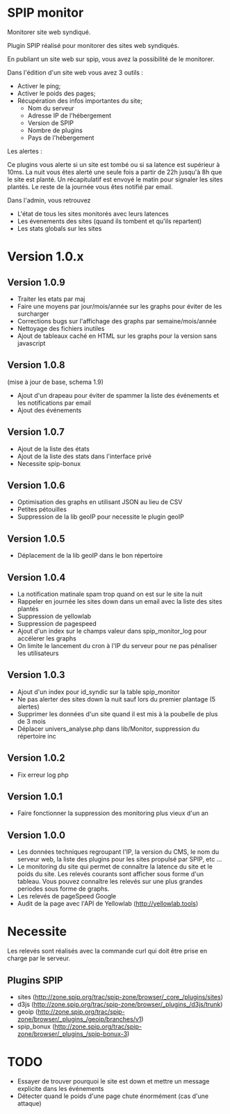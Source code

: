 SPIP monitor
=======

Monitorer site web syndiqué.

Plugin SPIP réalisé pour monitorer des sites web syndiqués.

En publiant un site web sur spip, vous avez la possibilité de le monitorer. 

Dans l'édition d'un site web vous avez 3 outils :

- Activer le ping;
- Activer le poids des pages;
- Récupération des infos importantes du site;
	- Nom du serveur
	- Adresse IP de l'hébergement
	- Version de SPIP 
	- Nombre de plugins
	- Pays de l'hébergement

Les alertes :

Ce plugins vous alerte si un site est tombé ou si sa latence est supérieur à 10ms. La nuit vous êtes alerté une seule fois a partir de 22h jusqu'à 8h que le site est planté. Un récapitulatif est envoyé le matin pour signaler les sites plantés. Le reste de la journée vous êtes notifié par email.

Dans l'admin, vous retrouvez 

- L'état de tous les sites monitorés avec leurs latences
- Les évenements des sites (quand ils tombent et qu'ils repartent)
- Les stats globals sur les sites

# Version 1.0.x

## Version 1.0.9

* Traiter les etats par maj 
* Faire une moyens par jour/mois/année sur les graphs pour éviter de les surcharger
* Corrections bugs sur l'affichage des graphs par semaine/mois/année
* Nettoyage des fichiers inutiles
* Ajout de tableaux caché en HTML sur les graphs pour la version sans javascript

## Version 1.0.8

 (mise à jour de base, schema 1.9)
* Ajout d'un drapeau pour éviter de spammer la liste des événements
et les notifications par email
* Ajout des événements

## Version 1.0.7

* Ajout de la liste des états
* Ajout de la liste des stats dans l'interface privé
* Necessite spip-bonux 

## Version 1.0.6

* Optimisation des graphs en utilisant JSON au lieu de CSV
* Petites pétouilles
* Suppression de la lib geoIP pour necessite le plugin geoIP

## Version 1.0.5

* Déplacement de la lib geoIP dans le bon répertoire

## Version 1.0.4

* La notification matinale spam trop quand on est sur le site la nuit
* Rappeler en journée les sites down dans un email avec la liste des sites plantés
* Suppression de yellowlab
* Suppression de pagespeed
* Ajout d'un index sur le champs valeur dans spip_monitor_log pour accélerer les graphs
* On limite le lancement du cron à l'IP du serveur pour ne pas pénaliser les utilisateurs

## Version 1.0.3

* Ajout d'un index pour id_syndic sur la table spip_monitor
* Ne pas alerter des sites down la nuit sauf lors du premier plantage (5 alertes)
* Supprimer les données d'un site quand il est mis à la poubelle de plus de 3 mois
* Déplacer univers_analyse.php dans lib/Monitor, suppression du répertoire inc

## Version 1.0.2

* Fix erreur log php

## Version 1.0.1

* Faire fonctionner la suppression des monitoring plus vieux d'un an

## Version 1.0.0

* Les données techniques regroupant l'IP, la version du CMS, le nom du serveur web, la liste des plugins pour les sites propulsé par SPIP, etc ...
* Le monitoring du site qui permet de connaître la latence du site et le poids du site. Les relevés courants sont afficher sous forme d'un tableau. Vous pouvez connaître les relevés sur une plus grandes periodes sous forme de graphs. 
* Les relevés de pageSpeed Google
* Audit de la page avec l'API de Yellowlab (http://yellowlab.tools)

# Necessite

Les relevés sont réalisés avec la commande curl qui doit être prise en charge par le serveur. 

## Plugins SPIP

* sites (http://zone.spip.org/trac/spip-zone/browser/_core_/plugins/sites) 
* d3js (http://zone.spip.org/trac/spip-zone/browser/_plugins_/d3js/trunk)
* geoip (http://zone.spip.org/trac/spip-zone/browser/_plugins_/geoip/branches/v1)
* spip_bonux (http://zone.spip.org/trac/spip-zone/browser/_plugins_/spip-bonux-3)

# TODO

* Essayer de trouver pourquoi le site est down et mettre un message explicite dans les événements
* Détecter quand le poids d'une page chute énormément (cas d'une attaque)